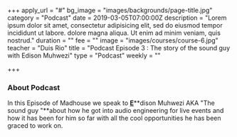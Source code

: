 +++
apply_url = "#"
bg_image = "images/backgrounds/page-title.jpg"
category = "Podcast"
date = 2019-03-05T07:00:00Z
description = "Lorem ipsum dolor sit amet, consectetur adipisicing elit, sed do eiusmod tempor incididunt ut labore. dolore magna aliqua. Ut enim ad minim veniam, quis nostrud."
duration = ""
fee = ""
image = "images/courses/course-6.jpg"
teacher = "Duis Rio"
title = "Podcast Episode 3 : The story of the sound guy with Edison Muhwezi"
type = "Podcast"
weekly = ""

+++
### About Podcast

In this Episode of Madhouse we speak to [**E**](https://ug.linkedin.com/in/kye-makyeli-5380b258)**dison Muhwezi AKA "The sound guy "**about how he got into audio engineering for live events and how it has been for him so far with all the cool opportunities he has been graced to work on.
